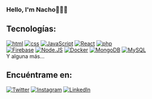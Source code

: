 ### Hello, I'm Nacho👋🧑‍💻

## Tecnologías:
[![html](https://img.shields.io/badge/HTML-orange?style=for-the-badge&logo=HTML5&logoColor=white&labelColor=101010)]()
[![css](https://img.shields.io/badge/CSS-informational?style=for-the-badge&logo=CSS3&logoColor=white&labelColor=101010)]()
[![JavaScript](https://img.shields.io/badge/JavaScript-F7DF1E?style=for-the-badge&logo=javascript&logoColor=white&labelColor=101010)]()
[![React](https://img.shields.io/badge/React-0095d5?style=for-the-badge&logo=react&logoColor=white&labelColor=101010)]()
[![php](https://img.shields.io/badge/php-violet?style=for-the-badge&logo=php&logoColor=white&labelColor=101010)]()
</br>
[![Firebase](https://img.shields.io/badge/Firebase-FFCA28?style=for-the-badge&logo=firebase&logoColor=white&labelColor=101010)]()
[![Node.JS](https://img.shields.io/badge/Node.JS-339933?style=for-the-badge&logo=node.js&logoColor=white&labelColor=101010)]()
[![Docker](https://img.shields.io/badge/Docker-4479A1?style=for-the-badge&logo=docker&logoColor=white&labelColor=101010)]()
[![MongoDB](https://img.shields.io/badge/MongoDB-47A248?style=for-the-badge&logo=mongodb&logoColor=white&labelColor=101010)]()
[![MySQL](https://img.shields.io/badge/MySQL-4479A1?style=for-the-badge&logo=mysql&logoColor=white&labelColor=101010)]()
</br>
Y alguna más...

## Encuéntrame en:
[![Twitter](https://img.shields.io/badge/Twitter-@nachomargar-1DA1F2?style=for-the-badge&logo=twitter&logoColor=white&labelColor=101010)](https://twitter.com/nachomargar)
[![Instagram](https://img.shields.io/badge/Instagram-@nachomargar-E4405F?style=for-the-badge&logo=instagram&logoColor=white&labelColor=101010)](https://instagram.com/nachomargar)
[![LinkedIn](https://img.shields.io/badge/LinkedIn-Nacho_Martín-0077B5?style=for-the-badge&logo=linkedin&logoColor=white&labelColor=101010)](https://www.linkedin.com/in/nachomartin)
